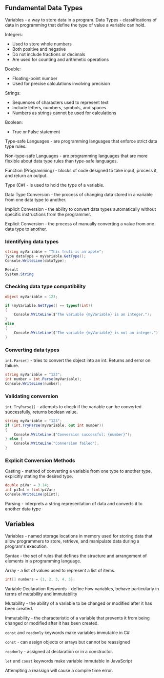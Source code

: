 

## Fundamental Data Types

Variables - a way to store data in a program.
Data Types - classifications of data in programming that define the type of value a variable can hold.

Integers:
- Used to store whole numbers
- Both positive and negative
- Do not include fractions or decimals
- Are used for counting and arithmetic operations

Double:
- Floating-point number
- Used for precise calculations involving precision

Strings:
- Sequences of characters used to represent text
- Include letters, numbers, symbols, and spaces
- Numbers as strings cannot be used for calculations

Boolean:
- True or False statement


Type-safe Languages - are programming languages that enforce strict data type rules.

Non-type-safe Languages - are programming languages that are more flexible about data type rules than type-safe languages.

Function (Programming) - blocks of code designed to take input, process it, and return an output.

Type (C#) - is used to hold the type of a variable.

Data Type Conversion - the process of changing data stored in a variable from one data type to another.

Implicit Conversion - the ability to convert data types automatically without specific instructions from the programmer. 

Explicit Conversion - the process of manually converting a value from one data type to another.
### Identifying data types

```C#
string myVariable = "This fruti is an apple";
Type dataType = myVariable.GetType();
Console.WriteLine(dataType);

Result
System.String
```

### Checking data type compatibility

```C#
object myVariable = 123;

if (myVariable.GetType() == typeof(int))
{
	Console.WriteLine($"The variable {myVariable} is an integer.");
}
else
{
	Console.WriteLine($"The variable {myVariable} is not an integer.");
}
```

### Converting data types

`int.Parse()` - tries to convert the object into an int.
	Returns and error on failure.

```C#
string myVariable = "123";
int number = int.Parse(myVariable);
Console.WriteLine(number);
```

### Validating conversion

`int.TryParse()` - attempts to check if the variable can be converted successfully, returns boolean value.

```C#
string myVariable = "123";
if (int.TryParse(myVariable, out int number))
{
	Console.WriteLine($"Conversion successful: {number}");
} else {
	Console.WriteLine("Conversion failed");
}
```


### Explicit  Conversion Methods

Casting - method of converting a variable from one type to another type, explicitly stating the desired type.

```C#
double piVar = 3.14;
int piInt = (int)piVar;
Console.WriteLine(piInt);
```

Parsing - interprets a string representation of data and converts it to another data type


## Variables

Variables - named storage locations in memory used for storing data that allow programmers to store, retrieve, and manipulate data during a program's execution.


Syntax - the set of rules that defines the structure and arrangement of elements in a programming language.

Array - a list of values used to represent a list of items.


```C#
int[] numbers = {1, 2, 3, 4, 5};
```

Variable Declaration Keywords - define how variables, behave particularly in terms of mutability and immutability

Mutability - the ability of a variable to be changed or modified after it has been created.

Immutability - the characteristic of a variable that prevents it from being changed or modified after it has been created.


`const` and `readonly` keywords make variables immutable in C#

`const` - can assign objects or arrays but cannot be reassigned

`readonly` - assigned at declaration or in a constructor.

`let` and `const` keywords make variable immutable in JavaScript

Attempting a reassign will cause a compile time error.



